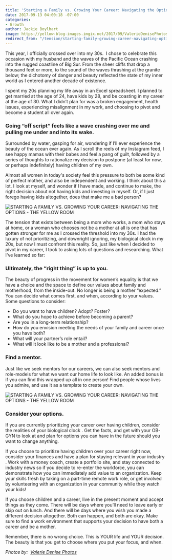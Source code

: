 ```yaml
---
title: 'Starting a Family vs. Growing Your Career: Navigating the Options'
date: 2017-09-13 04:00:18 -07:00
categories:
- Growth
author: Jackie Boylhart
image: https://yellow-blog-images.imgix.net/2017/09/ValerieDenisePhotos-16.jpg
redirect_from: "/tension/starting-family-growing-career-navigating-options/"
---
```


This year, I officially crossed over into my 30s.  I chose to celebrate this occasion with my husband and the waves of the Pacific Ocean crashing into the rugged coastline of Big Sur. From the sheer cliffs that drop a thousand feet or more, to the sound of the waves thrashing at the granite below; the dichotomy of danger and beauty reflected the state of my inner world as I entered another decade of existence.

I spent my 20s planning my life away in an Excel spreadsheet. I planned to get married at the age of 24, have kids by 28, and be coasting in my career at the age of 30\. What I didn’t plan for was a broken engagement, health issues, experiencing misalignment in my work, and choosing to pivot and become a student all over again.

### Going “off script” feels like a wave crashing over me and pulling me under and into its wake.

Surrounded by water, gasping for air, wondering if I’ll ever experience the beauty of the ocean ever again. As I scroll the reels of my Instagram feed, I see happy mamas with their babes and feel a pang of guilt, followed by a series of thoughts to rationalize my decision to postpone (at least for now, or perhaps indefinitely) having children of my own.

Almost all women in today's society feel this pressure to both be some kind of perfect mother, and also be independent and working. I think about this a lot. I look at myself, and wonder if I have made, and continue to make, the right decision about not having kids and investing in myself. Or, if I just forego having kids altogether, does that make me a bad person?

![STARTING A FAMILY VS. GROWING YOUR CAREER: NAVIGATING THE OPTIONS  - THE YELLOW ROOM](https://yellow-blog-images.imgix.net/2017/09/ValerieDenisePhotos-31.jpg)

The tension that exists between being a mom who works, a mom who stays at home, or a woman who chooses not be a mother at all is one that has gotten stronger for me as I crossed the threshold into my 30s. I had the luxury of not prioritizing, and downright ignoring, my biological clock in my 20s, but now I must confront this reality. So, just like when I decided to pivot in my career, I took to asking lots of questions and researching. What I've learned so far:

### Ultimately, the “right thing” is up to you.

The beauty of progress in the movement for women’s equality is that we have a choice and the space to define our values about family and motherhood, from the inside-out. No longer is being a mother “expected.” You can decide what comes first, and when, according to your values. Some questions to consider:

* Do you want to have children? Adopt? Foster?
* What do you hope to achieve before becoming a parent?
* Are you in a long-term relationship?
* How do you envision meeting the needs of your family and career once you have both?
* What will your partner’s role entail?
* What will it look like to be a mother and a professional?

### Find a mentor.

Just like we seek mentors for our careers, we can also seek mentors and role-models for what we want our home life to look like. An added bonus is if you can find this wrapped up all in one person! Find people whose lives you admire, and use it as a template to create your own.

![STARTING A FAMILY VS. GROWING YOUR CAREER: NAVIGATING THE OPTIONS  - THE YELLOW ROOM](https://yellow-blog-images.imgix.net/2017/09/ValerieDenisePhotos-4.jpg)

### Consider your options.

If you are currently prioritizing your career over having children, consider the realities of your biological clock . Get the facts, and get with your OB-GYN to look at and plan for options you can have in the future should you want to change anything.

If you choose to prioritize having children over your career right now, consider your finances and have a plan for staying relevant in your industry . Work with a money coach, create a portfolio site, and stay connected to industry news so if you decide to re-enter the workforce, you can demonstrate how you can immediately add value to an organization. Keep your skills fresh by taking on a part-time remote work role, or get involved by volunteering with an organization in your community while they watch your kids!

If you choose children and a career, live in the present moment and accept things as they come. There will be days where you’ll need to leave early or skip out on lunch. And there will be days where you wish you made a different decision altogether. Both can happen, and both are okay. Make sure to find a work environment that supports your decision to have both a career and be a mother.

Remember, there is no wrong choice. This is YOUR life and YOUR decision. The beauty is that you get to choose where you put your focus, and when.

_Photos by:  [Valerie Denise Photos](http://www.valeriedenisephotos.com/)_
